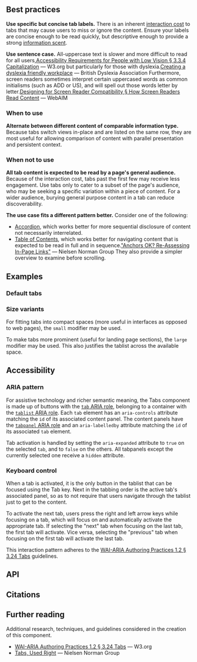 <!--lead
  Tabs separate panels of content under a horizontal list of buttons (tabs), showing only one panel at a time. Tabs allow for quick comparison between different content of the same information type, without changing contexts.
lead-->

## Best practices

**Use specific but concise tab labels.** There is an inherent [interaction cost](https://www.nngroup.com/articles/interaction-cost-definition/ "Interaction Cost - Nielsen Norman Group") to tabs that may cause users to miss or ignore the content. Ensure your labels are concise enough to be read quickly, but descriptive enough to provide a strong [information scent](https://www.nngroup.com/articles/information-scent/).

**Use sentence case.** All-uppercase text is slower and more difficult to read for all users,<span data-footnote>[Accessibility Requirements for People with Low Vision § 3.3.4 Capitalization](https://www.w3.org/TR/low-vision-needs/#capitalization) — W3.org</span> but particularly for those with dyslexia.<span data-footnote>[Creating a dyslexia friendly workplace](https://www.bdadyslexia.org.uk/advice/employers/creating-a-dyslexia-friendly-workplace/dyslexia-friendly-style-guide#:~:text=Avoid%20text%20in%20uppercase/capital%20letters%20and%20small%20caps%2C%20which%20can%20be%20less%20familiar%20to%20the%20reader%20and%20harder%20to%20read.) — British Dyslexia Association</span> Furthermore, screen readers sometimes interpret certain uppercased words as common initialisms (such as ADD or US), and will spell out those words letter by letter.<span data-footnote>[Designing for Screen Reader Compatibility § How Screen Readers Read Content](https://webaim.org/techniques/screenreader/#:~:text=Screen%20readers%20try%20to%20pronounce%20acronyms%2C%20if%20there%20are%20sufficient%20vowels/consonants%20to%20be%20pronounceable.%20Otherwise%2C%20they%20spell%20out%20the%20letters.) — WebAIM</span>

### When to use

**Alternate between different content of comparable information type.** Because tabs switch views in-place and are listed on the same row, they are most useful for allowing comparison of content with parallel presentation and persistent context.

### When not to use

**All tab content is expected to be read by a page's general audience.** Because of the interaction cost, tabs past the first few may receive less engagement. Use tabs only to cater to a subset of the page's audience, who may be seeking a specific variation within a piece of content. For a wider audience, burying general purpose content in a tab can reduce discoverability.

**The use case fits a different pattern better.** Consider one of the following:

* [Accordion](/components/accordion), which works better for more sequential disclosure of content not necessarily interrelated.
* [Table of Contents](/components/table-of-contents), which works better for navigating content that is expected to be read in full and in sequence.<span data-footnote>["Anchors OK? Re-Assessing In-Page Links"](https://www.nngroup.com/articles/in-page-links/) — Nielsen Norman Group</span> They also provide a simpler overview to examine before scrolling.

## Examples
### Default tabs
<!--twig
{% embed "@tch/includes/example-box/example-box.html.twig" with {
  examples: {
    "Twig": '{{ include("@tcds/components/tabs/tabs.html.twig", {
  tabs: [
    {
      heading: "Example tab 1",
      content: "Lorem ipsum dolor sit amet, consectetur adipiscing elit, sed do eiusmod tempor incididunt ut labore et dolore magna aliqua. Ut enim ad minim veniam, quis nostrud exercitation ullamco laboris nisi ut aliquip ex ea commodo consequat.",
    },
    {
      heading: "Example tab 2",
      content: "Lorem ipsum is simply dummy text of the printing and typesetting industry. Lorem ipsum has been the industry\'s standard dummy text ever since the 1500s, when an unknown printer took a galley of type and scrambled it to make a type specimen book.",
    },
    {
      heading: "Example tab 3",
      content: "Contrary to popular belief, Lorem Ipsum is not simply random text. It has roots in a piece of classical Latin literature from 45 BC, making it over 2000 years old.",
    },
  ],
}) }}',
    "HTML": '<div class="Tabs" data-component="Tabs">
  <div role="tablist" aria-label="Tabs" class="Tabs__tablist">
    <button role="tab" id="example-tab-1-button" aria-controls="example-tab-1-content" class="Tabs__tab">Example tab 1</button>
    <button role="tab" id="example-tab-2-button" aria-controls="example-tab-2-content" class="Tabs__tab">Example tab 2</button>
    <button role="tab" id="example-tab-3-button" aria-controls="example-tab-3-content" class="Tabs__tab">Example tab 3</button>
  </div>
  <div data-component-part="tabpanels" class="Tabs__panels">
    <div role="tabpanel" id="example-tab-1-content" aria-labelledby="example-tab-1-button" class="Tabs__panel">
      Lorem ipsum dolor sit amet, consectetur adipiscing elit, sed do eiusmod tempor incididunt ut labore et dolore magna aliqua. Ut enim ad minim veniam, quis nostrud exercitation ullamco laboris nisi ut aliquip ex ea commodo consequat.
    </div>
    <div role="tabpanel" id="example-tab-2-content" aria-labelledby="example-tab-2-button" class="Tabs__panel">
      Lorem ipsum is simply dummy text of the printing and typesetting industry. Lorem ipsum has been the industry\'s standard dummy text ever since the 1500s, when an unknown printer took a galley of type and scrambled it to make a type specimen book.
    </div>
    <div role="tabpanel" id="example-tab-3-content" aria-labelledby="example-tab-3-button" class="Tabs__panel">
      Contrary to popular belief, Lorem Ipsum is not simply random text. It has roots in a piece of classical Latin literature from 45 BC, making it over 2000 years old.
    </div>
  </div>
</div>',
  },
} %}
  {% block result %}
    {{ include("@tcds/components/tabs/tabs.html.twig", {
      tabs: [
        {
          heading: "Example tab 1",
          content: "<p>Lorem ipsum dolor sit amet, consectetur adipiscing elit, sed do eiusmod tempor incididunt ut labore et dolore magna aliqua. Ut enim ad minim veniam, quis nostrud exercitation ullamco laboris nisi ut aliquip ex ea commodo consequat.</p>",
        },
        {
          heading: "Example tab 2",
          content: "<p>Lorem ipsum is simply dummy text of the printing and typesetting industry. Lorem ipsum has been the industry's standard dummy text ever since the 1500s, when an unknown printer took a galley of type and scrambled it to make a type specimen book.</p>",
        },
        {
          heading: "Example tab 3",
          content: "<p>Contrary to popular belief, Lorem Ipsum is not simply random text. It has roots in a piece of classical Latin literature from 45 BC, making it over 2000 years old.</p>",
        },
      ],
    }) }}
  {% endblock %}
{% endembed %}
twig-->

### Size variants
For fitting tabs into compact spaces (more useful in interfaces as opposed to web pages), the `small` modifier may be used.

<!--twig
{% embed "@tch/includes/example-box/example-box.html.twig" with {
  examples: {
    "Twig": '{{ include("@tcds/components/tabs/tabs.html.twig", {
  tabs: [
    {
      heading: "Small tab 1",
      content: "Lorem ipsum dolor sit amet, consectetur adipiscing elit, sed do eiusmod tempor incididunt ut labore et dolore magna aliqua. Ut enim ad minim veniam, quis nostrud exercitation ullamco laboris nisi ut aliquip ex ea commodo consequat.",
    },
    {
      heading: "Small tab 2",
      content: "Lorem ipsum is simply dummy text of the printing and typesetting industry. Lorem ipsum has been the industry\'s standard dummy text ever since the 1500s, when an unknown printer took a galley of type and scrambled it to make a type specimen book.",
    },
    {
      heading: "Small tab 3",
      content: "Contrary to popular belief, Lorem Ipsum is not simply random text. It has roots in a piece of classical Latin literature from 45 BC, making it over 2000 years old.",
    },
  ],
  modifiers: ["small"],
}) }}',
    "HTML": '<div class="Tabs Tabs--small" data-component="Tabs">
  <div role="tablist" aria-label="Tabs" class="Tabs__tablist">
    <button role="tab" id="small-tab-1-button" aria-controls="small-tab-1-content" class="Tabs__tab">Small tab 1</button>
    <button role="tab" id="small-tab-2-button" aria-controls="small-tab-2-content" class="Tabs__tab">Small tab 2</button>
    <button role="tab" id="small-tab-3-button" aria-controls="small-tab-3-content" class="Tabs__tab">Small tab 3</button>
  </div>
  <div data-component-part="tabpanels" class="Tabs__panels">
    <div role="tabpanel" id="small-tab-1-content" aria-labelledby="small-tab-1-button" class="Tabs__panel">
      Lorem ipsum dolor sit amet, consectetur adipiscing elit, sed do eiusmod tempor incididunt ut labore et dolore magna aliqua. Ut enim ad minim veniam, quis nostrud exercitation ullamco laboris nisi ut aliquip ex ea commodo consequat.
    </div>
    <div role="tabpanel" id="small-tab-2-content" aria-labelledby="small-tab-2-button" class="Tabs__panel">
      Lorem ipsum is simply dummy text of the printing and typesetting industry. Lorem ipsum has been the industry\'s standard dummy text ever since the 1500s, when an unknown printer took a galley of type and scrambled it to make a type specimen book.
    </div>
    <div role="tabpanel" id="small-tab-3-content" aria-labelledby="small-tab-3-button" class="Tabs__panel">
      Contrary to popular belief, Lorem Ipsum is not simply random text. It has roots in a piece of classical Latin literature from 45 BC, making it over 2000 years old.
    </div>
  </div>
</div>',
  },
} %}
  {% block result %}
    {{ include("@tcds/components/tabs/tabs.html.twig", {
      tabs: [
        {
          heading: "Small tab 1",
          content: "<p>Lorem ipsum dolor sit amet, consectetur adipiscing elit, sed do eiusmod tempor incididunt ut labore et dolore magna aliqua. Ut enim ad minim veniam, quis nostrud exercitation ullamco laboris nisi ut aliquip ex ea commodo consequat.</p>",
        },
        {
          heading: "Small tab 2",
          content: "<p>Lorem ipsum is simply dummy text of the printing and typesetting industry. Lorem ipsum has been the industry's standard dummy text ever since the 1500s, when an unknown printer took a galley of type and scrambled it to make a type specimen book.</p>",
        },
        {
          heading: "Small tab 3",
          content: "<p>Contrary to popular belief, Lorem Ipsum is not simply random text. It has roots in a piece of classical Latin literature from 45 BC, making it over 2000 years old.</p>",
        },
      ],
      modifiers: ["small"],
    }) }}
  {% endblock %}
{% endembed %}
twig-->

To make tabs more prominent (useful for landing page sections), the `large` modifier may be used. This also justifies the tablist across the available space.

<!--twig
{% embed "@tch/includes/example-box/example-box.html.twig" with {
  examples: {
    "Twig": '{{ include("@tcds/components/tabs/tabs.html.twig", {
  tabs: [
    {
      heading: "Large tab 1",
      content: "Lorem ipsum dolor sit amet, consectetur adipiscing elit, sed do eiusmod tempor incididunt ut labore et dolore magna aliqua. Ut enim ad minim veniam, quis nostrud exercitation ullamco laboris nisi ut aliquip ex ea commodo consequat.",
    },
    {
      heading: "Large tab 2",
      content: "Lorem ipsum is simply dummy text of the printing and typesetting industry. Lorem ipsum has been the industry\'s standard dummy text ever since the 1500s, when an unknown printer took a galley of type and scrambled it to make a type specimen book.",
    },
    {
      heading: "Large tab 3",
      content: "Contrary to popular belief, Lorem Ipsum is not simply random text. It has roots in a piece of classical Latin literature from 45 BC, making it over 2000 years old.",
    },
  ],
  modifiers: ["large"],
}) }}',
    "HTML": '<div class="Tabs Tabs--large" data-component="Tabs">
  <div role="tablist" aria-label="Tabs" class="Tabs__tablist">
    <button role="tab" id="large-tab-1-button" aria-controls="large-tab-1-content" class="Tabs__tab">Large tab 1</button>
    <button role="tab" id="large-tab-2-button" aria-controls="large-tab-2-content" class="Tabs__tab">Large tab 2</button>
    <button role="tab" id="large-tab-3-button" aria-controls="large-tab-3-content" class="Tabs__tab">Large tab 3</button>
  </div>
  <div data-component-part="tabpanels" class="Tabs__panels">
    <div role="tabpanel" id="large-tab-1-content" aria-labelledby="large-tab-1-button" class="Tabs__panel">
      Lorem ipsum dolor sit amet, consectetur adipiscing elit, sed do eiusmod tempor incididunt ut labore et dolore magna aliqua. Ut enim ad minim veniam, quis nostrud exercitation ullamco laboris nisi ut aliquip ex ea commodo consequat.
    </div>
    <div role="tabpanel" id="large-tab-2-content" aria-labelledby="large-tab-2-button" class="Tabs__panel">
      Lorem ipsum is simply dummy text of the printing and typesetting industry. Lorem ipsum has been the industry\'s standard dummy text ever since the 1500s, when an unknown printer took a galley of type and scrambled it to make a type specimen book.
    </div>
    <div role="tabpanel" id="large-tab-3-content" aria-labelledby="large-tab-3-button" class="Tabs__panel">
      Contrary to popular belief, Lorem Ipsum is not simply random text. It has roots in a piece of classical Latin literature from 45 BC, making it over 2000 years old.
    </div>
  </div>
</div>',
  },
} %}
  {% block result %}
    {{ include("@tcds/components/tabs/tabs.html.twig", {
      tabs: [
        {
          heading: "Large tab 1",
          content: "<p>Lorem ipsum dolor sit amet, consectetur adipiscing elit, sed do eiusmod tempor incididunt ut labore et dolore magna aliqua. Ut enim ad minim veniam, quis nostrud exercitation ullamco laboris nisi ut aliquip ex ea commodo consequat.</p>",
        },
        {
          heading: "Large tab 2",
          content: "<p>Lorem ipsum is simply dummy text of the printing and typesetting industry. Lorem ipsum has been the industry's standard dummy text ever since the 1500s, when an unknown printer took a galley of type and scrambled it to make a type specimen book.</p>",
        },
        {
          heading: "Large tab 3",
          content: "<p>Contrary to popular belief, Lorem Ipsum is not simply random text. It has roots in a piece of classical Latin literature from 45 BC, making it over 2000 years old.</p>",
        },
      ],
      modifiers: ["large"],
    }) }}
  {% endblock %}
{% endembed %}
twig-->

## Accessibility
### ARIA pattern
For assistive technology and richer semantic meaning, the Tabs component is made up of buttons with the [`tab` ARIA role](https://developer.mozilla.org/en-US/docs/Web/Accessibility/ARIA/Roles/tab_role), belonging to a container with the [`tablist` ARIA role](https://developer.mozilla.org/en-US/docs/Web/Accessibility/ARIA/Roles/tablist_role). Each `tab` element has an `aria-controls` attribute matching the `id` of its associated content panel. The content panels have the [`tabpanel` ARIA role](https://developer.mozilla.org/en-US/docs/Web/Accessibility/ARIA/Roles/tabpanel_role) and an `aria-labelledby` attribute matching the `id` of its associated `tab` element.

Tab activation is handled by setting the `aria-expanded` attribute to `true` on the selected `tab`, and to `false` on the others. All tabpanels except the currently selected one receive a `hidden` attribute.

### Keyboard control
When a tab is activated, it is the only button in the tablist that can be focused using the Tab key. Next in the tabbing order is the active tab's associated panel, so as to not require that users navigate through the tablist just to get to the content.

To activate the next tab, users press the right and left arrow keys while focusing on a tab, which will focus on and automatically activate the appropriate tab. If selecting the "next" tab when focusing on the last tab, the first tab will activate. Vice versa, selecting the "previous" tab when focusing on the first tab will activate the last tab.

This interaction pattern adheres to the [WAI-ARIA Authoring Practices 1.2 &sect; 3.24 Tabs](https://www.w3.org/TR/wai-aria-practices-1.2/#tabpanel) guidelines.

## API

<!--twig
{% embed "@tcds/components/accordion/accordion.html.twig" with {
  heading_level: "3",
  sections: [
    {
      heading: "Twig",
      block: "twig_api",
    },
    {
      heading: "JavaScript",
      block: "js_api",
    },
  ],
} %}
  {% block twig_api %}
    {{ include("@tch/includes/api-table/api-table.html.twig", {
      properties: {
        specific: [
          {
            name: "heading",
            type: "string",
            description: "A short but descriptive name for the tab set. This is not visually displayed, but is instead used as the tabs' <code>aria-label</code>. Defaults to simply \"Tabs\".",
            required: "no",
          },
          {
            name: "heading_level",
            type: "number",
            description: "If used, this wraps each tab button in an <a href='https://developer.mozilla.org/en-US/docs/Web/HTML/Element/Heading_Elements'>HTML heading</a> (of level 2–6), useful for preserving the tab set's place in the document outline.",
            required: "no",
          },
          {
            name: "tabs",
            type: "array",
            description: "An array of objects containing data for each tab set.",
            required: "yes",
          },
          {
            name: "tabs[].heading",
            type: "string",
            description: "The label of the tab button.",
            required: "yes",
          },
          {
            name: "tabs[].content",
            type: "string",
            description: "The plain text content of the tab panel. Renders HTML with the <a href='https://twig.symfony.com/doc/2.x/filters/raw.html'><code>raw</code> filter</a>, but otherwise limited to string data. Only required in the absence of <code>tabs[].block</code>.",
            required: "no",
          },
          {
            name: "tabs[].block",
            type: "string",
            description: "The name of a custom block used as a content slot for rendering Twig code (must be used with an <code>embed</code>). Only required in the absence of <code>tabs[].content</code>.",
            required: "no",
          },
        ],
        global: [
          {
            name: "modifiers",
            type: "array",
            description: "Modifiers specific to the accordion component.",
            required: "no",
          },
          {
            name: "custom_classes",
            type: "array",
            description: "Custom classes to add to the component's root element. This may be useful for adding global utilities or custom modifiers.",
            required: "no",
          },
          {
            name: "custom_attributes",
            type: "object",
            description: "An object of key–value pairs where the key is an attribute and the value is an attribute value to add to the component's root element. This may be useful for adding custom JavaScript hooks.",
            required: "no",
          },
        ],
      }
    }) }}
  {% endblock %}
  {% block js_api %}
    <table>
      <tr>
        <th>Parameter</th>
        <th>Type</th>
        <th>Description</th>
      </tr>
      <tr>
        <td><code>element</code></td>
        <td><code>HTMLElement</code></td>
        <td>The root-most HTML element of the component instance (<code>data-component=Tabs</code>).</td>
      </tr>
      <tr>
        <td><code>props</code></td>
        <td><code>object</code></td>
        <td>Static properties used as configuration options at time of component instantiation.</td>
      </tr>
      <tr>
        <td><code>props.hideAll</code></td>
        <td><code>boolean</code></td>
        <td>Whether to initially hide all tabs (rather than showing the first). Defaults to <code>false</code>.</td>
      </tr>
      <tr>
        <td><code>props.keepPanelVisibility</code></td>
        <td><code>boolean</code></td>
        <td>Do not add <code>hidden</code> to non-selected panels (useful for manually deciding how to accessibly hide panels in component extensions). Defaults to <code>false</code>.</td>
      </tr>
      <tr>
        <th>Property</th>
        <th>Type</th>
        <th>Description</th>
      </tr>
      <tr>
        <td><code>element</code></td>
        <td><code>HTMLElement</code></td>
        <td>The <code>element</code> argument passed in the <code>element</code> parameter.</td>
      </tr>
      <tr>
        <td><code>props</code></td>
        <td><code>object</code></td>
        <td>The <code>props</code> argument passed in the <code>props</code> parameter.</td>
      </tr>
      <tr>
        <td><code>tabs</code></td>
        <td><code>array</code></td>
        <td>An array (from <code>NodeList</code>) containing all <code>tab</code> elements.</td>
      </tr>
      <tr>
        <td><code>tablist</code></td>
        <td><code>HTMLElement</code></td>
        <td>The <code>tablist</code> element containing all <code>tab</code> elements.</td>
      </tr>
      <tr>
        <td><code>panels</code></td>
        <td><code>array</code></td>
        <td>An array (from <code>NodeList</code>) containing all <code>tabpanel</code> elements.</td>
      </tr>
      <tr>
        <td><code>panelsContainer</code></td>
        <td><code>HTMLElement</code></td>
        <td>The element containing all <code>tabpanel</code> elements.</td>
      </tr>
      <tr>
        <td><code>state.activeTab</code></td>
        <td><code>HTMLElement</code> or <code>null</code></td>
        <td>The currently selected <code>tab</code> element. When mutated, fires <code>sync</code> method to update component DOM.</td>
      </tr>
      <tr>
        <th>Method</th>
        <th>Return type</th>
        <th>Description</th>
      </tr>
      <tr>
        <td><code>sync</code></td>
        <td>—</td>
        <td>Updates the component, reconciling the DOM with the current <code>state</code>.</td>
      </tr>
      <tr>
        <td><code>getNextTab</code></td>
        <td><code>HTMLElement</code></td>
        <td>Get the next tab after the given one (<code>relativeTab</code>, defaults to <code>activeTab</code>).</td>
      </tr>
      <tr>
        <td><code>getPreviousTab</code></td>
        <td><code>HTMLElement</code></td>
        <td>Get the previous tab before the given one (<code>relativeTab</code>, defaults to <code>activeTab</code>).</td>
      </tr>
      <tr>
        <td><code>getPanelByTab</code></td>
        <td><code>HTMLElement</code> or <code>null</code></td>
        <td>Get the <code>tabpanel</code> element associated with the given <code>tab</code> element (<code>tab</code>). Returns <code>null</code> if the given <code>tab</code> is <code>undefined</code> or not a tab.</td>
      </tr>
    </table>
  {% endblock %}
{% endembed %}
twig-->

## Citations
<!--twig {{ include("@tch/components/footnotes/footnotes.html.twig") }} twig-->

## Further reading

Additional research, techniques, and guidelines considered in the creation of this component.

* [WAI-ARIA Authoring Practices 1.2 &sect; 3.24 Tabs](https://www.w3.org/TR/wai-aria-practices-1.2/#tabpanel) — W3.org
* [Tabs, Used Right](https://www.nngroup.com/articles/tabs-used-right/) — Nielsen Norman Group

<!--
Other design system/pattern library implementations:
https://ant.design/components/tabs/
https://www.lightningdesignsystem.com/components/tabs/
https://a11y-101.com/development/carousels
https://material.io/components/tabs
https://polaris.shopify.com/components/navigation/tabs#navigation
https://www.carbondesignsystem.com/components/tabs/usage/
https://atlassian.design/components/tabs/examples
https://baseweb.design/components/tabs/
https://ux.mailchimp.com/patterns/navigation#tabs
https://design.gitlab.com/components/tabs
http://react.etrade.design/?selectedKind=Tabs&selectedStory=Tabs%20documentation&full=0&addons=1&stories=1&panelRight=1&addonPanel=storybooks%2Fstorybook-addon-knobs
https://design.wonderflow.ai/components/navigation/tab
https://garden.zendesk.com/components/tabs
-->